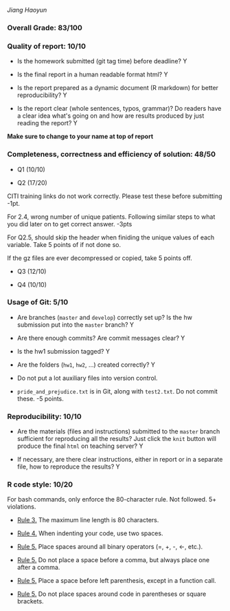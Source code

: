 *Jiang Haoyun*

### Overall Grade: 83/100

### Quality of report: 10/10

-   Is the homework submitted (git tag time) before deadline? Y

-   Is the final report in a human readable format html? Y

-   Is the report prepared as a dynamic document (R markdown) for better reproducibility? Y

-   Is the report clear (whole sentences, typos, grammar)? Do readers have a clear idea what's going on and how are results produced by just reading the report? Y 

**Make sure to change to your name at top of report**

### Completeness, correctness and efficiency of solution: 48/50

- Q1 (10/10)

- Q2 (17/20)

CITI training links do not work correctly. Please test these before submitting -1pt. 

For 2.4, wrong number of unique patients. Following similar steps to what you did later on to get correct answer. -3pts


For Q2.5, should skip the header when finiding the unique values of each variable. Take 5 points of if not done so.

If the gz files are ever decompressed or copied, take 5 points off.

- Q3 (12/10)

- Q4 (10/10)
	    
### Usage of Git: 5/10

-   Are branches (`master` and `develop`) correctly set up? Is the hw submission put into the `master` branch? Y

-   Are there enough commits? Are commit messages clear? Y
          
-   Is the hw1 submission tagged? Y 

-   Are the folders (`hw1`, `hw2`, ...) created correctly? Y
  
-   Do not put a lot auxiliary files into version control. 

-   `pride_and_prejudice.txt` is in Git, along with `test2.txt`. Do not commit these. -5 points.

### Reproducibility: 10/10

-   Are the materials (files and instructions) submitted to the `master` branch sufficient for reproducing all the results? Just click the `knit` button will produce the final `html` on teaching server?  Y

-   If necessary, are there clear instructions, either in report or in a separate file, how to reproduce the results? Y

### R code style: 10/20

For bash commands, only enforce the 80-character rule. Not followed. 5+ violations. 

-   [Rule 3.](https://google.github.io/styleguide/Rguide.xml#linelength) The maximum line length is 80 characters. 

-   [Rule 4.](https://google.github.io/styleguide/Rguide.xml#indentation) When indenting your code, use two spaces.

-   [Rule 5.](https://google.github.io/styleguide/Rguide.xml#spacing) Place spaces around all binary operators (=, +, -, &lt;-, etc.). 
	
-   [Rule 5.](https://google.github.io/styleguide/Rguide.xml#spacing) Do not place a space before a comma, but always place one after a comma. 

-   [Rule 5.](https://google.github.io/styleguide/Rguide.xml#spacing) Place a space before left parenthesis, except in a function call.

-   [Rule 5.](https://google.github.io/styleguide/Rguide.xml#spacing) Do not place spaces around code in parentheses or square brackets.
